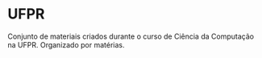 # UFPR
Conjunto de materiais criados durante o curso de Ciência da Computação na UFPR.
Organizado por matérias.
